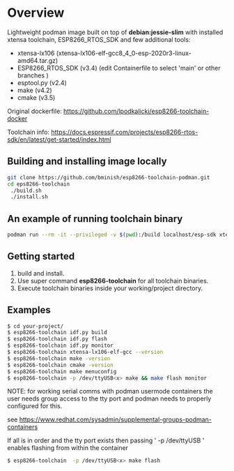 
# Overview

Lightweight  podman image built on top of **debian:jessie-slim** with installed xtensa toolchain, ESP8266_RTOS_SDK and few additional tools:
* xtensa-lx106 (xtensa-lx106-elf-gcc8_4_0-esp-2020r3-linux-amd64.tar.gz)
* ESP8266_RTOS_SDK (v3.4) (edit Containerfile to select 'main' or other branches ) 
* esptool.py (v2.4)
* make (v4.2)
* cmake (v3.5)

Original dockerfile: https://github.com/lpodkalicki/esp8266-toolchain-docker

Toolchain info: https://docs.espressif.com/projects/esp8266-rtos-sdk/en/latest/get-started/index.html
  
## Building and installing image locally

```bash
git clone https://github.com/bminish/esp8266-toolchain-podman.git
cd eps8266-toolchain
 ./build.sh 
 ./install.sh
```

## An example of running toolchain binary

```bash
podman run --rm -it --privileged -v $(pwd):/build localhost/esp-sdk xtensa-lx106-elf-gcc --version
```

## Getting started

1. build and install.
2. Use super command **esp8266-toolchain** for all toolchain binaries. 
3. Execute toolchain binaries inside your working/project directory. 

## Examples

```bash
$ cd your-project/
$ esp8266-toolchain idf.py build
$ esp8266-toolchain idf.py flash
$ esp8266-toolchain idf.py monitor
$ esp8266-toolchain xtensa-lx106-elf-gcc --version
$ esp8266-toolchain make -version
$ esp8266-toolchain cmake -version
$ esp8266-toolchain make menuconfig
$ esp8266-toolchain -p /dev/ttyUSB<x> make && make flash monitor
```

NOTE: for working serial comms with podman usermode containers the user needs group access to the tty port and podman needs to properly configured for this.

see https://www.redhat.com/sysadmin/supplemental-groups-podman-containers

If all is in order and the tty port exists then passing '  -p /dev/ttyUSB<x> ' enables flashing from within the container 

```bash
$ esp8266-toolchain  -p /dev/ttyUSB<x> make flash
```

